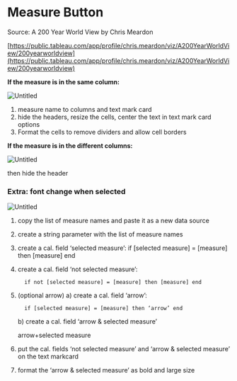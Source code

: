 # Measure Button

Source: A 200 Year World View by Chris Meardon

[https://public.tableau.com/app/profile/chris.meardon/viz/A200YearWorldView/200yearworldview](https://public.tableau.com/app/profile/chris.meardon/viz/A200YearWorldView/200yearworldview)

**If the measure is in the same column:**

![Untitled](Measure%20Button%203e27938c3a284072a731e6c33912a027/Untitled.png)

1. measure name to columns and text mark card
2. hide the headers, resize the cells, center the text in text mark card options
3. Format the cells to remove dividers and allow cell borders

**If the measure is in the different columns:**

![Untitled](Measure%20Button%203e27938c3a284072a731e6c33912a027/Untitled%201.png)

then hide the header

### Extra: font change when selected

![Untitled](Measure%20Button%203e27938c3a284072a731e6c33912a027/Untitled%202.png)

1. copy the list of measure names and paste it as a new data source
2. create a string parameter with the list of measure names
3. create a cal. field ‘selected measure’:
     if [selected measure] = [measure] then [measure] end
4. create a cal. field ‘not selected measure’: 
    
         if not [selected measure] = [measure] then [measure] end
    
5. (optional arrow) 
a) create a cal. field ‘arrow’: 
    
         if [selected measure] = [measure] then ‘arrow’ end
    
    b) create a cal. field ‘arrow & selected measure’ 
    
    arrow+selected measure
    
6. put the cal. fields ‘not selected measure’ and ‘arrow & selected measure’ on the text markcard
7. format the ‘arrow & selected measure’ as bold and large size